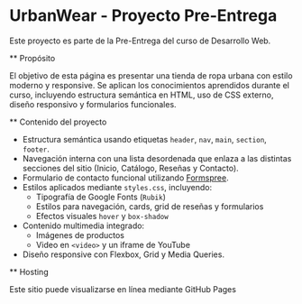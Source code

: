 # UrbanWear - Proyecto Pre-Entrega

Este proyecto es parte de la Pre-Entrega del curso de Desarrollo Web.

** Propósito

El objetivo de esta página es presentar una tienda de ropa urbana con estilo moderno y responsive. Se aplican los conocimientos aprendidos durante el curso, incluyendo estructura semántica en HTML, uso de CSS externo, diseño responsivo y formularios funcionales.

** Contenido del proyecto

- Estructura semántica usando etiquetas `header`, `nav`, `main`, `section`, `footer`.
- Navegación interna con una lista desordenada que enlaza a las distintas secciones del sitio (Inicio, Catálogo, Reseñas y Contacto).
- Formulario de contacto funcional utilizando [Formspree](https://formspree.io).
- Estilos aplicados mediante `styles.css`, incluyendo:
  - Tipografía de Google Fonts (`Rubik`)
  - Estilos para navegación, cards, grid de reseñas y formularios
  - Efectos visuales `hover` y `box-shadow`
- Contenido multimedia integrado:
  - Imágenes de productos
  - Video en `<video>` y un iframe de YouTube
- Diseño responsive con Flexbox, Grid y Media Queries.

** Hosting

Este sitio puede visualizarse en línea mediante GitHub Pages 

